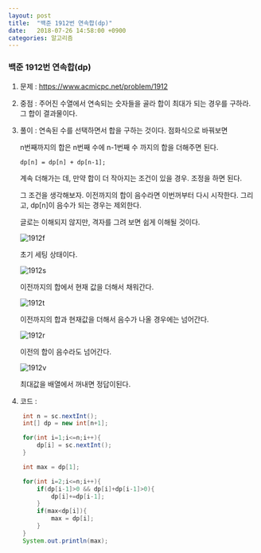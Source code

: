 ```yaml
---
layout: post
title:  "백준 1912번 연속합(dp)"
date:   2018-07-26 14:58:00 +0900
categories: 알고리즘
---
```

### 백준 1912번 연속합(dp)

1. 문제 : https://www.acmicpc.net/problem/1912

2. 중점 :  주어진 수열에서 연속되는 숫자들을 골라 합이 최대가 되는 경우를 구하라. 그 합이 결과물이다.

3. 풀이 :  연속된 수를 선택하면서 합을 구하는 것이다. 점화식으로 바꿔보면

   n번째까지의 합은 n번째 수에 n-1번째 수 까지의 합을 더해주면 된다. 

   ```
   dp[n] = dp[n] + dp[n-1];
   ```

   계속 더해가는 데, 만약 합이 더 작아지는 조건이 있을 경우. 조정을 하면 된다.

   그 조건을 생각해보자. 이전까지의 합이 음수라면 이번꺼부터 다시 시작한다. 그리고, dp[n]이 음수가 되는 경우는 제외한다.

   글로는 이해되지 않지만, 격자를 그려 보면 쉽게 이해될 것이다.

   ![1912f](C:\Users\msi\Documents\GitHub\girafaa.github.io\_posts\img\algorithm\1912f.PNG)

   초기 세팅 상태이다.

   ![1912s](C:\Users\msi\Documents\GitHub\girafaa.github.io\_posts\img\algorithm\1912s.PNG)

   이전까지의 합에서 현재 값을 더해서 채워간다.

   ![1912t](C:\Users\msi\Documents\GitHub\girafaa.github.io\_posts\img\algorithm\1912t.PNG)

   이전까지의 합과 현재값을 더해서 음수가 나올 경우에는 넘어간다.

   ![1912r](C:\Users\msi\Documents\GitHub\girafaa.github.io\_posts\img\algorithm\1912r.PNG)

   이전의 합이 음수라도 넘어간다.

   ![1912v](C:\Users\msi\Documents\GitHub\girafaa.github.io\_posts\img\algorithm\1912v.PNG)

   최대값을 배열에서 꺼내면 정답이된다.

   

4. 코드 :

```java
	int n = sc.nextInt();
	int[] dp = new int[n+1];

    for(int i=1;i<=n;i++){	
        dp[i] = sc.nextInt();
    }

    int max = dp[1];

    for(int i=2;i<=n;i++){
        if(dp[i-1]>0 && dp[i]+dp[i-1]>0){
            dp[i]+=dp[i-1];
        }
        if(max<dp[i]){
            max = dp[i];
        }
    }
    System.out.println(max);
```

